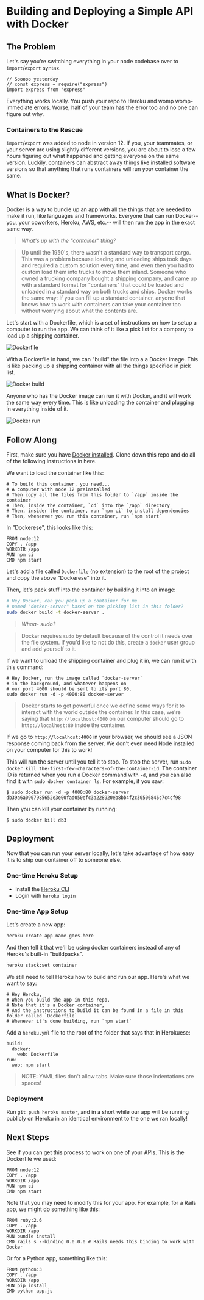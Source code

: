 # Building and Deploying a Simple API with Docker

## The Problem

Let's say you're switching everything in your node codebase over to `import`/`export` syntax.

```
// Sooooo yesterday
// const express = require("express")
import express from "express"
```

Everything works locally. You push your repo to Heroku and womp womp- immediate errors. Worse, half of your team has the error too and no one can figure out why.

### Containers to the Rescue

`import`/`export` was added to node in version 12. If you, your teammates, or your server are using slightly different versions, you are about to lose a few hours figuring out what happened and getting everyone on the same version. Luckily, containers can abstract away things like installed software versions so that anything that runs containers will run _your_ container the same.

## What Is Docker?

Docker is a way to bundle up an app with all the things that are needed to make it run, like languages and frameworks. Everyone that can run Docker--you, your coworkers, Heroku, AWS, etc.-- will then run the app in the exact same way.

> _What's up with the "container" thing?_

> Up until the 1950's, there wasn't a standard way to transport cargo. This was a problem because loading and unloading ships took days and required a custom solution every time, and even then you had to custom load them into trucks to move them inland. Someone who owned a trucking company bought a shipping company, and came up with a standard format for "containers" that could be loaded and unloaded in a standard way on both trucks and ships. Docker works the same way: If you can fill up a standard container, anyone that knows how to work with containers can take your container too without worrying about what the contents are.

Let's start with a Dockerfile, which is a set of instructions on how to setup a computer to run the app. We can think of it like a pick list for a company to load up a shipping container.

![Dockerfile](assets/dockerfile.png)

With a Dockerfile in hand, we can "build" the file into a a Docker image. This is like packing up a shipping container with all the things specified in pick list.

![Docker build](assets/docker-build.png)

Anyone who has the Docker image can run it with Docker, and it will work the same way every time. This is like unloading the container and plugging in everything inside of it.

![Docker run](assets/docker-run.png)

## Follow Along

First, make sure you have [Docker installed](https://www.docker.com/products/docker-desktop). Clone down this repo and do all of the following instructions in here.

We want to load the container like this:

```docker
# To build this container, you need...
# A computer with node 12 preinstalled
# Then copy all the files from this folder to `/app` inside the container
# Then, inside the container, `cd` into the `/app` directory
# Then, insider the container, run `npm ci` to install dependencies
# Then, whenenver you run this container, run `npm start`
```

In "Dockerese", this looks like this:

```docker
FROM node:12
COPY . /app
WORKDIR /app
RUN npm ci
CMD npm start
```

Let's add a file called `Dockerfile` (no extension) to the root of the project and copy the above "Dockerese" into it.

Then, let's pack stuff into the container by building it into an image:

```bash
# Hey Docker, can you pack up a container for me
# named "docker-server" based on the picking list in this folder?
sudo docker build -t docker-server .
```

> _Whoa- sudo?_

> Docker requires `sudo` by default because of the control it needs over the file system. If you'd like to not do this, create a `docker` user group and add yourself to it.

If we want to unload the shipping container and plug it in, we can run it with this command:

```
# Hey Docker, run the image called `docker-server`
# in the background, and whatever happens on
# our port 4000 should be sent to its port 80.
sudo docker run -d -p 4000:80 docker-server
```

> Docker starts to get powerful once we define some ways for it to interact with the world outside the container. In this case, we're saying that `http://localhost:4000` on our computer should go to `http://localhost:80` inside the container.

If we go to `http://localhost:4000` in your browser, we should see a JSON response coming back from the server. We don't even need Node installed on your computer for this to work!

This will run the server until you tell it to stop. To stop the server, run `sudo docker kill the-first-few-characters-of-the-container-id`. The container ID is returned when you run a Docker command with `-d`, and you can also find it with `sudo docker container ls`. For example, if you saw:

```
$ sudo docker run -d -p 4000:80 docker-server
db39a6a0907985652e3e00fad050efc3a228920eb8bb4f2c30506846c7c4cf98
```

Then you can kill your container by running:

```
$ sudo docker kill db3
```

## Deployment

Now that you can run your server locally, let's take advantage of how easy it is to ship our container off to someone else.

### One-time Heroku Setup

* Install the [Heroku CLI](https://devcenter.heroku.com/articles/heroku-cli)
* Login with `heroku login`

### One-time App Setup

Let's create a new app:

```bash
heroku create app-name-goes-here
```

And then tell it that we'll be using docker containers instead of any of Heroku's built-in "buildpacks".

```bash
heroku stack:set container
```

We still need to tell Heroku how to build and run our app. Here's what we want to say:

```
# Hey Heroku,
# When you build the app in this repo,
# Note that it's a Docker container,
# And the instructions to build it can be found in a file in this folder called `Dockerfile`
# Whenever it's done building, run `npm start`
```

Add a `heroku.yml` file to the root of the folder that says that in Herokuese:

```
build:
  docker:
    web: Dockerfile
run:
  web: npm start
```

> NOTE: YAML files don't allow tabs. Make sure those indentations are spaces!

### Deployment

Run `git push heroku master`, and in a short while our app will be running publicly on Heroku in an identical environment to the one we ran locally!

## Next Steps

See if you can get this process to work on one of your APIs. This is the Dockerfile we used:

```docker
FROM node:12
COPY . /app
WORKDIR /app
RUN npm ci
CMD npm start
```

Note that you may need to modify this for your app. For example, for a Rails app, we might do something like this:

```docker
FROM ruby:2.6
COPY . /app
WORKDIR /app
RUN bundle install
CMD rails s --binding 0.0.0.0 # Rails needs this binding to work with Docker
```

Or for a Python app, something like this:

```docker
FROM python:3
COPY . /app
WORKDIR /app
RUN pip install
CMD python app.js
```
